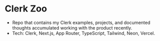 # Clerk Zoo

-	Repo that contains my Clerk examples, projects, and documented thoughts accumulated working with the product recently.
-	Tech: Clerk, Next.js, App Router, TypeScript, Tailwind, Neon, Vercel.